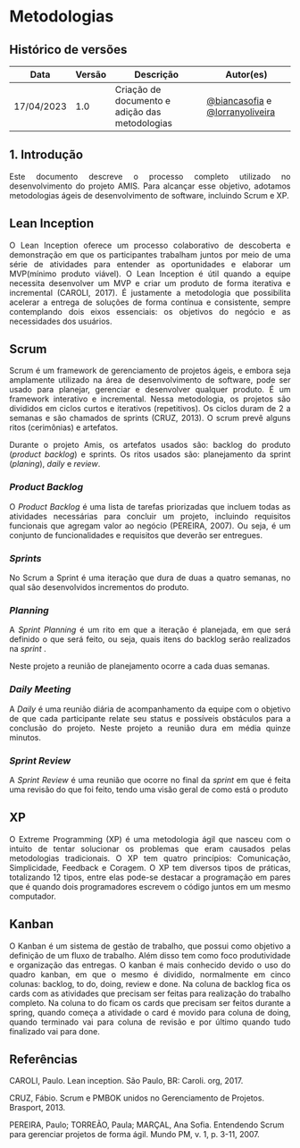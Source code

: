 # Metodologias

## Histórico de versões

| Data       | Versão | Descrição                                              | Autor(es)                                           |
| ---------- | ------ | ------------------------------------------------------ | --------------------------------------------------- |
| 17/04/2023 | 1.0    | Criação de documento e adição das metodologias  |[@biancasofia](https://github.com/biancasofia) e [@lorranyoliveira](https://github.com/lorranyoliveira)|


## 1. Introdução

<p align="justify"> Este documento descreve o processo completo utilizado no desenvolvimento do projeto AMIS. Para alcançar esse objetivo, adotamos metodologias ágeis de desenvolvimento de software, incluindo Scrum e XP. </p>

## Lean Inception

<p align="justify"> O Lean Inception oferece um processo colaborativo de descoberta e demonstração em que os participantes trabalham juntos por meio de uma série de atividades para entender as oportunidades e elaborar um MVP(mínimo produto viável). O Lean Inception é útil quando a equipe necessita desenvolver um MVP e criar um produto de forma iterativa e incremental (CAROLI, 2017). É justamente a metodologia que possibilita acelerar a entrega de soluções de forma contínua e consistente, sempre contemplando dois eixos essenciais: os objetivos do negócio e as necessidades dos usuários. </p>

## Scrum

<p align="justify"> Scrum é um framework de gerenciamento de projetos ágeis, e embora seja amplamente utilizado na área de desenvolvimento de software, pode ser usado para planejar, gerenciar e desenvolver qualquer produto. É um framework interativo e incremental. Nessa metodologia, os projetos são divididos em ciclos curtos e iterativos (repetitivos). Os ciclos duram de 2 a 
 semanas e são chamados de sprints (CRUZ, 2013). O scrum prevê alguns ritos (cerimônias) e artefatos.
</p>

<p align="justify">Durante o projeto Amis, os artefatos usados são: backlog do produto (<i>product backlog</i>) e sprints. Os ritos usados são: planejamento da sprint (<i>planing</i>), <i>daily</i> e <i>review</i>. </p>

### <i>Product Backlog</i>
<p align="justify">O <i>Product Backlog</i> é uma lista de tarefas priorizadas que incluem todas as atividades necessárias para concluir um projeto, incluindo requisitos funcionais que agregam valor ao negócio (PEREIRA, 2007). Ou seja, é um conjunto de funcionalidades e requisitos que deverão ser entregues. </p>

### <i>Sprints</i>
<p align="justify">No Scrum a Sprint é uma iteração que dura de duas a quatro semanas, no qual são desenvolvidos incrementos do produto.</p>

### <i>Planning</i>
<p align="justify">A <i>Sprint Planning</i> é um rito em que a iteração é planejada, em que será definido o que será feito, ou seja, quais itens do backlog serão realizados na <i>sprint </i>.</p>

<p align="justify"> Neste projeto a reunião de planejamento ocorre a cada duas semanas.</p>

### <i>Daily Meeting</i>

<p align="justify"> A <i>Daily</i> é uma reunião diária de acompanhamento da equipe com o objetivo de que cada participante relate seu status e possíveis obstáculos para a conclusão do projeto. Neste projeto a reunião dura em média quinze minutos. </p>

### <i>Sprint Review</i>
<p align="justify"> A <i>Sprint Review</i>  é uma reunião que ocorre no final da <i>sprint</i> em que é feita uma revisão do que foi feito, tendo uma visão geral de como está o produto </p>


## XP
<p align="justify"> O Extreme Programming (XP) é uma metodologia ágil que nasceu com o intuito de tentar solucionar os problemas que eram causados pelas metodologias tradicionais. O XP tem quatro princípios: Comunicação, Simplicidade, Feedback e Coragem.  O XP tem diversos tipos de práticas, totalizando 12 tipos, entre elas pode-se destacar a programação em pares que é quando dois programadores escrevem o código juntos em um mesmo computador.
</p>

## Kanban
<p align="justify"> O Kanban é um sistema de gestão de trabalho, que possui como objetivo a definição de um fluxo de trabalho. Além disso tem como foco produtividade e organização das entregas. O kanban é mais conhecido devido o uso do quadro kanban, em que o mesmo é dividido, normalmente em cinco colunas: backlog, to do, doing, review e done. Na coluna de backlog fica os cards com as atividades que precisam ser feitas para realização do trabalho completo. Na coluna to do ficam os cards que precisam ser feitos durante a spring, quando começa a atividade o card é movido para coluna de doing, quando terminado vai para coluna de revisão e por último quando tudo finalizado vai para done. </p>






## Referências
CAROLI, Paulo. Lean inception. São Paulo, BR: Caroli. org, 2017.

CRUZ, Fábio. Scrum e PMBOK unidos no Gerenciamento de Projetos. Brasport, 2013.

PEREIRA, Paulo; TORREÃO, Paula; MARÇAL, Ana Sofia. Entendendo Scrum para gerenciar projetos de forma ágil. Mundo PM, v. 1, p. 3-11, 2007.